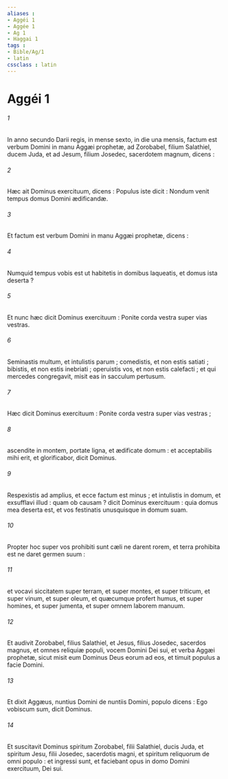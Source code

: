 ```yaml
---
aliases : 
- Aggéi 1
- Aggée 1
- Ag 1
- Haggai 1
tags : 
- Bible/Ag/1
- latin
cssclass : latin
---
```


# Aggéi 1

###### 1
In anno secundo Darii regis, in mense sexto, in die una mensis, factum est verbum Domini in manu Aggæi prophetæ, ad Zorobabel, filium Salathiel, ducem Juda, et ad Jesum, filium Josedec, sacerdotem magnum, dicens :
###### 2
Hæc ait Dominus exercituum, dicens : Populus iste dicit : Nondum venit tempus domus Domini ædificandæ.
###### 3
Et factum est verbum Domini in manu Aggæi prophetæ, dicens :
###### 4
Numquid tempus vobis est ut habitetis in domibus laqueatis, et domus ista deserta ?
###### 5
Et nunc hæc dicit Dominus exercituum : Ponite corda vestra super vias vestras.
###### 6
Seminastis multum, et intulistis parum ; comedistis, et non estis satiati ; bibistis, et non estis inebriati ; operuistis vos, et non estis calefacti ; et qui mercedes congregavit, misit eas in sacculum pertusum.
###### 7
Hæc dicit Dominus exercituum : Ponite corda vestra super vias vestras ;
###### 8
ascendite in montem, portate ligna, et ædificate domum : et acceptabilis mihi erit, et glorificabor, dicit Dominus.
###### 9
Respexistis ad amplius, et ecce factum est minus ; et intulistis in domum, et exsufflavi illud : quam ob causam ? dicit Dominus exercituum : quia domus mea deserta est, et vos festinatis unusquisque in domum suam.
###### 10
Propter hoc super vos prohibiti sunt cæli ne darent rorem, et terra prohibita est ne daret germen suum :
###### 11
et vocavi siccitatem super terram, et super montes, et super triticum, et super vinum, et super oleum, et quæcumque profert humus, et super homines, et super jumenta, et super omnem laborem manuum.
###### 12
Et audivit Zorobabel, filius Salathiel, et Jesus, filius Josedec, sacerdos magnus, et omnes reliquiæ populi, vocem Domini Dei sui, et verba Aggæi prophetæ, sicut misit eum Dominus Deus eorum ad eos, et timuit populus a facie Domini.
###### 13
Et dixit Aggæus, nuntius Domini de nuntiis Domini, populo dicens : Ego vobiscum sum, dicit Dominus.
###### 14
Et suscitavit Dominus spiritum Zorobabel, filii Salathiel, ducis Juda, et spiritum Jesu, filii Josedec, sacerdotis magni, et spiritum reliquorum de omni populo : et ingressi sunt, et faciebant opus in domo Domini exercituum, Dei sui.
